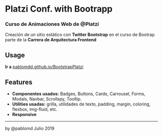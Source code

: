 # Platzi Conf. with Bootrapp
### Curso de Animaciones Web de @Platzi 
Creación de un sitio estático con **Twitter Bootstrap** en el curso de Bootrap parte de la **Carrera de Arquitectura Frontend**

## Usage
**Ir a** [pablomdd.github.io/BootstrapPlatzi](http://https://pablomdd.github.io/BootstrapPlatzi/ "pablomdd.github.io/BootstrapPlatzi/")
## Features

- **Componentes usados:** Badges, Buttons, Cards, Carrousel, Forms, Modals, Navbar, Scrollspy, Tooltip.
- **Utilities usadas:** grilla, utilidades de texto, padding, margin, coloring, flexbox, img-fluid, etc.
- **Responsive**
------------
by @pablomd Julio 2019
